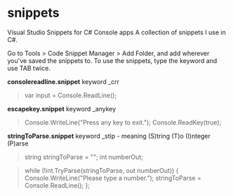 # snippets
Visual Studio Snippets for C# Console apps
A collection of snippets I use in C#. 

Go to Tools > Code Snippet Manager > Add Folder, and add wherever you've saved the snippets to.
To use the snippets, type the keyword and use TAB twice.

**consolereadline.snippet** keyword _crr

>var input = Console.ReadLine();

**escapekey.snippet**      keyword _anykey

> Console.WriteLine("Press any key to exit.");
> Console.ReadKey(true);	

**stringToParse.snippet**  keyword _stip - meaning (S)tring (T)o (I)nteger (P)arse

> string stringToParse = "";
> int numberOut;

> while (!int.TryParse(stringToParse, out numberOut))
>			{
>			Console.WriteLine("Please type a number.");
>			stringToParse = Console.ReadLine();
>			};

